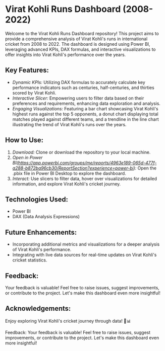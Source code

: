 # Virat Kohli Runs Dashboard (2008-2022)

Welcome to the Virat Kohli Runs Dashboard repository! This project aims to provide a comprehensive analysis of Virat Kohli's runs in international cricket from 2008 to 2022. The dashboard is designed using Power BI, leveraging advanced KPIs, DAX formulas, and interactive visualizations to offer insights into Virat Kohli's performance over the years.

## Key Features:
- *Dynamic KPIs:* Utilizing DAX formulas to accurately calculate key performance indicators such as centuries, half-centuries, and thirties scored by Virat Kohli.
- *Interactive Slicer:* Empowering users to filter data based on their preferences and requirements, enhancing data exploration and analysis.
- *Engaging Visualizations:* Featuring a bar chart showcasing Virat Kohli's highest runs against the top 5 opponents, a donut chart displaying total matches played against different teams, and a trendline in the line chart illustrating the trend of Virat Kohli's runs over the years.

## How to Use:
1. *Download:* Clone or download the repository to your local machine.
2. *Open in Power BI(https://app.powerbi.com/groups/me/reports/4963e189-065d-477f-a288-b872ba96cb30/ReportSection?experience=power-bi):* Open the .pbix file in Power BI Desktop to explore the dashboard.
3. *Interact:* Use slicers to filter data, hover over visualizations for detailed information, and explore Virat Kohli's cricket journey.

## Technologies Used:
- Power BI
- DAX (Data Analysis Expressions)

## Future Enhancements:
- Incorporating additional metrics and visualizations for a deeper analysis of Virat Kohli's performance.
- Integrating with live data sources for real-time updates on Virat Kohli's cricket statistics.


## Feedback:
Your feedback is valuable! Feel free to raise issues, suggest improvements, or contribute to the project. Let's make this dashboard even more insightful!

## Acknowledgements:

Enjoy exploring Virat Kohli's cricket journey through data! 🏏📊

Feedback:
Your feedback is valuable! Feel free to raise issues, suggest improvements, or contribute to the project. Let's make this dashboard even more insightful!
